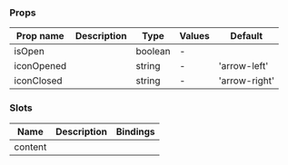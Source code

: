 ### Props

| Prop name  | Description | Type    | Values | Default       |
| ---------- | ----------- | ------- | ------ | ------------- |
| isOpen     |             | boolean | -      |               |
| iconOpened |             | string  | -      | 'arrow-left'  |
| iconClosed |             | string  | -      | 'arrow-right' |

### Slots

| Name    | Description | Bindings |
| ------- | ----------- | -------- |
| content |             |          |
